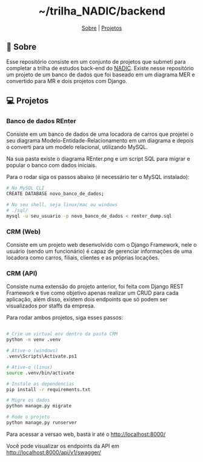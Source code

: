 <h1 align='center'>~/trilha_NADIC/backend</h1>

<p align='center'>
    <a href='#-sobre'>Sobre</a> |
    <a href='#-projetos'>Projetos</a>
</p>

## 🤖 Sobre

Esse repositório consiste em um conjunto de projetos que submeti para completar a trilha de estudos back-end do [NADIC](https://nadic.ifrn.edu.br/). Existe nesse repositório um projeto de um banco de dados que foi baseado em um diagrama MER e convertido para MR e dois projetos com Django.

## 💻 Projetos

### Banco de dados REnter

Consiste em um banco de dados de uma locadora de carros que projetei o seu diagrama Modelo-Entidade-Relacionamento em um diagrama e depois o converti para um modelo relacional, utilizando MySQL.

Na sua pasta existe o diagrama REnter.png e um script SQL para migrar e popular o banco com dados iniciais.

Para o rodar siga os passos abaixo (é necessário ter o MySQL instalado):

```bash
# No MySQL CLI
CREATE DATABASE novo_banco_de_dados;

# No seu shell, seja linux/mac ou windows
# ./sql/
mysql -u seu_usuario -p novo_banco_de_dados < renter_dump.sql
```

### CRM (Web)

Consiste em um projeto web desenvolvido com o Django Framework, nele o usuário (sendo um funcionário) é capaz de gerenciar informações de uma locadora como carros, filiais, clientes e as próprias locações.

### CRM (API)

Consiste numa extensão do projeto anterior, foi feita com Django REST Framework e tive como objetivo apenas realizar um CRUD para cada aplicação, além disso, existem dois endpoints que só podem ser visualizados por staffs da empresa.

Para rodar ambos projetos, siga esses passos:

```bash

# Crie um virtual env dentro da pasta CRM
python -m venv .venv

# Ative-o (windows)
.venv\Scripts\Activate.ps1

# Ative-o (linux)
source .venv/bin/activate

# Instale as dependencias
pip install -r requirements.txt

# Migre os dados
python manage.py migrate

# Rode o projeto
python manage.py runserver
```

<p>Para acessar a versao web, basta ir até o <a href="http://localhost:8000/">http://localhost:8000/</a></p>
<p>Você pode visualizar os endpoints da API em <a href="http://localhost:8000/api/v1/swagger/">http://localhost:8000/api/v1/swagger/</a></p>
